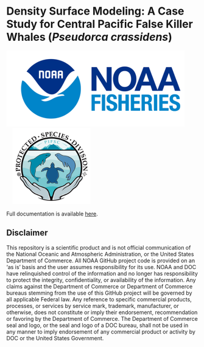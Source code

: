 <!-- README.md is generated from README.Rmd. Please edit that file -->
<!-- badges: start 
[![crawl status badge](https://dsjohnson.r-universe.dev/badges/crawl)](https://dsjohnson.r-universe.dev)
[![R-CMD-check](https://github.com/NMML/crawl/workflows/R-CMD-check/badge.svg)](https://github.com/NMML/crawl/actions)
[![Lifecycle: stable](https://img.shields.io/badge/lifecycle-stable-green.svg)](https://lifecycle.r-lib.org/articles/stages.html#stable)
 badges: end -->

# Density Surface Modeling: A Case Study for Central Pacific False Killer Whales (*Pseudorca crassidens*)

<p float="center">
<img src="docs/img/noaa_fisheries.png" height="200"/>          
  <img src="docs/img/PSD.Dark.NoBackground.png" height="200"/>
</p>

Full documentation is available
[here](https://pifsc-protected-species-division.github.io/fkw_dsm/).

## Disclaimer

This repository is a scientific product and is not official
communication of the National Oceanic and Atmospheric Administration, or
the United States Department of Commerce. All NOAA GitHub project code
is provided on an ‘as is’ basis and the user assumes responsibility for
its use. NOAA and DOC have relinquished control of the information and
no longer has responsibility to protect the integrity, confidentiality,
or availability of the information. Any claims against the Department of
Commerce or Department of Commerce bureaus stemming from the use of this
GitHub project will be governed by all applicable Federal law. Any
reference to specific commercial products, processes, or services by
service mark, trademark, manufacturer, or otherwise, does not constitute
or imply their endorsement, recommendation or favoring by the Department
of Commerce. The Department of Commerce seal and logo, or the seal and
logo of a DOC bureau, shall not be used in any manner to imply
endorsement of any commercial product or activity by DOC or the United
States Government.
